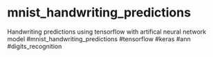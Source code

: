 # mnist_handwriting_predictions
Handwriting predictions using tensorflow with artifical neural network model 
#mnist_handwriting_predictions #tensorflow #keras #ann #digits_recognition
